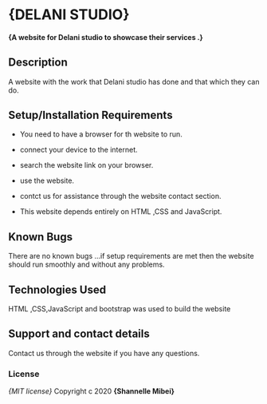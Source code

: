 # {DELANI STUDIO}
#### {A website for Delani studio to showcase their services .}

## Description
A website with the work that Delani studio has done and that which they can do.
## Setup/Installation Requirements
* You need to have a browser for th website to run.

* connect your device to the internet.

* search the website link on your browser.

* use the website.

* contct us for assistance through the website contact section.


* This website depends entirely  on HTML ,CSS and JavaScript.
## Known Bugs
There are no known bugs ...if setup requirements are met then the website should run smoothly and without any problems.
## Technologies Used
HTML ,CSS,JavaScript and bootstrap was used to build the website
## Support and contact details
Contact us through the website  if you have any questions.

### License
*{MIT license}*
Copyright c 2020 **{Shannelle Mibei}**
  